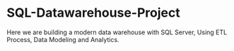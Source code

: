 # SQL-Datawarehouse-Project
Here we are building a modern data warehouse with SQL Server, Using ETL Process, Data Modeling and Analytics.
